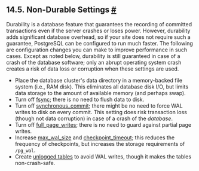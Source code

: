 ## 14.5. Non-Durable Settings [#](#NON-DURABILITY)

Durability is a database feature that guarantees the recording of committed transactions even if the server crashes or loses power. However, durability adds significant database overhead, so if your site does not require such a guarantee, PostgreSQL can be configured to run much faster. The following are configuration changes you can make to improve performance in such cases. Except as noted below, durability is still guaranteed in case of a crash of the database software; only an abrupt operating system crash creates a risk of data loss or corruption when these settings are used.

* Place the database cluster's data directory in a memory-backed file system (i.e., RAM disk). This eliminates all database disk I/O, but limits data storage to the amount of available memory (and perhaps swap).
* Turn off [fsync](runtime-config-wal#GUC-FSYNC); there is no need to flush data to disk.
* Turn off [synchronous\_commit](runtime-config-wal#GUC-SYNCHRONOUS-COMMIT); there might be no need to force WAL writes to disk on every commit. This setting does risk transaction loss (though not data corruption) in case of a crash of the *database*.
* Turn off [full\_page\_writes](runtime-config-wal#GUC-FULL-PAGE-WRITES); there is no need to guard against partial page writes.
* Increase [max\_wal\_size](runtime-config-wal#GUC-MAX-WAL-SIZE) and [checkpoint\_timeout](runtime-config-wal#GUC-CHECKPOINT-TIMEOUT); this reduces the frequency of checkpoints, but increases the storage requirements of `/pg_wal`.
* Create [unlogged tables](sql-createtable#SQL-CREATETABLE-UNLOGGED) to avoid WAL writes, though it makes the tables non-crash-safe.